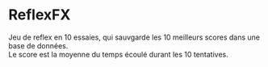 # ReflexFX

Jeu de reflex en 10 essaies, qui sauvgarde les 10 meilleurs scores dans une base de données.<br/>
Le score est la moyenne du temps écoulé durant les 10 tentatives.
